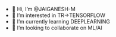 - 👋 Hi, I’m @JAIGANESH-M
- 👀 I’m interested in TR->TENSORFLOW
- 🌱 I’m currently learning DEEPLEARNING
- 💞️ I’m looking to collaborate on ML/AI

<!---
JAIGANESH-TS/JAIGANESH-TS is a ✨ special ✨ repository because its `README.md` (this file) appears on your GitHub profile.
You can click the Preview link to take a look at your changes.
--->
